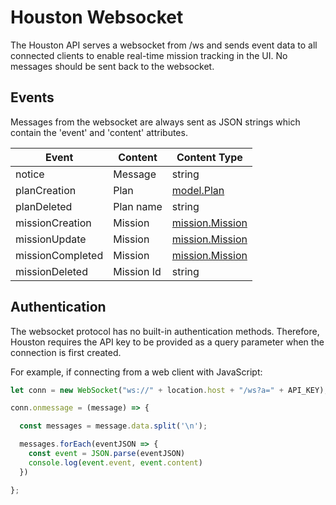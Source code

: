 
# Houston Websocket

The Houston API serves a websocket from /ws and sends event data to all connected clients to enable real-time
mission tracking in the UI. No messages should be sent back to the websocket.

## Events

Messages from the websocket are always sent as JSON strings which contain the 'event' and 'content' attributes.

| Event            | Content    | Content Type                             |
|------------------|------------|------------------------------------------|
| notice           | Message    | string                                   |
| planCreation     | Plan       | [model.Plan](../model/model.go)          |
| planDeleted      | Plan name  | string                                   | 
| missionCreation  | Mission    | [mission.Mission](../mission/mission.go) |
| missionUpdate    | Mission    | [mission.Mission](../mission/mission.go) |
| missionCompleted | Mission    | [mission.Mission](../mission/mission.go) |
| missionDeleted   | Mission Id | string                                   |

## Authentication

The websocket protocol has no built-in authentication methods. Therefore, Houston requires the API key
to be provided as a query parameter when the connection is first created. 

For example, if connecting from a web client with JavaScript:

```js
let conn = new WebSocket("ws://" + location.host + "/ws?a=" + API_KEY);

conn.onmessage = (message) => {

  const messages = message.data.split('\n');

  messages.forEach(eventJSON => {
    const event = JSON.parse(eventJSON)
    console.log(event.event, event.content)
  })

};
```
